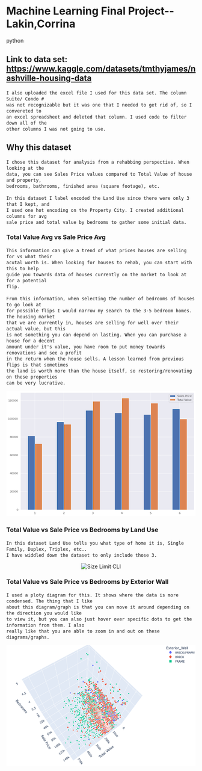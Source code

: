 # Machine Learning Final Project--Lakin,Corrina
python

## Link to data set: https://www.kaggle.com/datasets/tmthyjames/nashville-housing-data

    I also uploaded the excel file I used for this data set. The column Suite/ Condo # 
    was not recognizable but it was one that I needed to get rid of, so I convereted to
    an excel spreadsheet and deleted that column. I used code to filter down all of the
    other columns I was not going to use.
    
## Why this dataset

    I chose this dataset for analysis from a rehabbing perspective. When looking at the 
    data, you can see Sales Price values compared to Total Value of house and property,
    bedrooms, bathrooms, finished area (square footage), etc. 
    
    In this dataset I label encoded the Land Use since there were only 3 that I kept, and 
    I used one hot encoding on the Property City. I created additional columns for avg 
    sale price and total value by bedrooms to gather some initial data. 
    
    
### Total Value Avg vs Sale Price Avg

    This information can give a trend of what prices houses are selling for vs what their
    acutal worth is. When looking for houses to rehab, you can start with this to help
    guide you towards data of houses currently on the market to look at for a potential 
    flip.
    
    From this information, when selecting the number of bedrooms of houses to go look at
    for possible flips I would narrow my search to the 3-5 bedroom homes. The housing market
    that we are currently in, houses are selling for well over their actual value, but this 
    is not something you can depend on lasting. When you can purchase a house for a decent 
    amount under it's value, you have room to put money towards renovations and see a profit
    in the return when the house sells. A lesson learned from previous flips is that sometimes
    the land is worth more than the house itself, so restoring/renovating on these properties 
    can be very lucrative. 

<p align="center">
    <img src="./Total_comp_Sale.png" alt="Size Limit CLI" width="738">
    </p>

  
  
### Total Value vs Sale Price vs Bedrooms by Land Use

    In this dataset Land Use tells you what type of home it is, Single Family, Duplex, Triplex, etc..
    I have widdled down the dataset to only include those 3. 
<p align="center">
    <img src="./3D_LandUde.png" alt="Size Limit CLI" width="600">
    </p>

### Total Value vs Sale Price vs Bedrooms by Exterior Wall

    I used a ploty diagram for this. It shows where the data is more condensed. The thing that I like
    about this diagram/graph is that you can move it around depending on the direction you would like
    to view it, but you can also just hover over specific dots to get the information from them. I also
    really like that you are able to zoom in and out on these diagrams/graphs.
<p align="center">
    <img src="./3D_Exterior.png" alt="Size Limit CLI" width="600">
</p>
    
